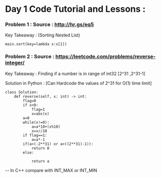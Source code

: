 # Day 1 Code Tutorial and Lessons :

### Problem 1 : Source : http://hr.gs/eq5 

Key Takeaway : (Sorting Nested List)

```
main.sort(key=lambda x:x[1]) 
```


### Problem 2 : Source : https://leetcode.com/problems/reverse-integer/

Key Takeaway : Finding if a number is in range of int32 [2^31 ,2^31-1]

Solution in Python : [Can Hardcode the values of 2^31 for O(1) time limit]

```
class Solution:
    def reverse(self, x: int) -> int:
        flag=0
        if x<0:
            flag=1
            x=abs(x)
        a=0
        while(x!=0):
            a=a*10+(x%10)
            x=x//10
        if flag==1:
            a=a*-1
        if(a<(-2**31) or a>((2**31)-1)):
            return 0
        else:
  
            return a
 ```
 -- In C++ compare with INT_MAX or INT_MIN
